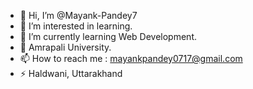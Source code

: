 - 👋 Hi, I’m @Mayank-Pandey7
- 👀 I’m interested in learning.
- 🌱 I’m currently learning Web Development.
- 💞️ Amrapali University.
- 📫 How to reach me : mayankpandey0717@gmail.com
- ⚡ Haldwani, Uttarakhand

<!---
Mayank-Pandey7/Mayank-Pandey7 is a ✨ special ✨ repository because its `README.md` (this file) appears on your GitHub profile.
You can click the Preview link to take a look at your changes.
--->
